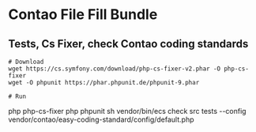# Contao File Fill Bundle

## Tests, Cs Fixer, check Contao coding standards

	# Download
	wget https://cs.symfony.com/download/php-cs-fixer-v2.phar -O php-cs-fixer
	wget -O phpunit https://phar.phpunit.de/phpunit-9.phar

	# Run
  php php-cs-fixer
  php phpunit
	sh vendor/bin/ecs check src tests --config vendor/contao/easy-coding-standard/config/default.php



